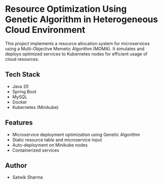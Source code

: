 # Resource Optimization Using Genetic Algorithm in Heterogeneous Cloud Environment

This project implements a resource allocation system for microservices using a Multi-Objective Memetic Algorithm (MOMA). It simulates and deploys optimized services to Kubernetes nodes for efficient usage of cloud resources.

## Tech Stack
- Java 20
- Spring Boot
- MySQL
- Docker
- Kubernetes (Minikube)

## Features
- Microservice deployment optimization using Genetic Algorithm
- Static resource table and microservice input
- Auto-deployment on Minikube nodes
- Containerized services

## Author
- Satwik Sharma
